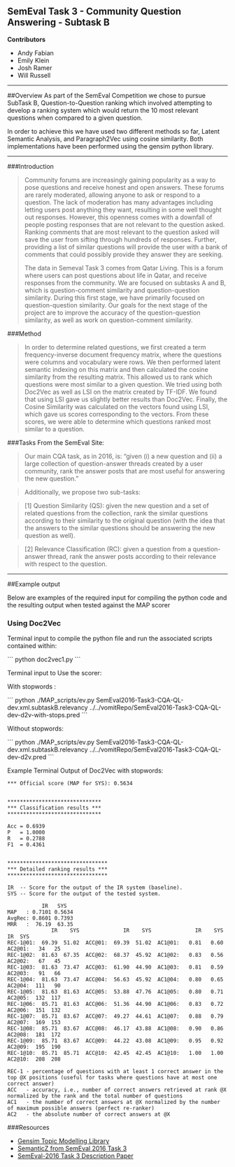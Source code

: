 ## SemEval Task 3 - Community Question Answering - Subtask B
**Contributors**
* Andy Fabian
* Emily Klein
* Josh Ramer
* Will Russell

***

##Overview
As part of the SemEval Competition we chose to pursue SubTask B, Question-to-Question ranking which involved attempting to develop a ranking system which would return the 10 most relevant questions when compared to a given question. 

In order to achieve this we have used two different methods so far, Latent Semantic Analysis, and Paragraph2Vec using cosine similarity. Both implementations have been performed using the gensim python library.
***

###Introduction
> Community forums are increasingly gaining popularity as a way to pose questions and receive
> honest and open answers.  These forums are rarely moderated, allowing anyone to ask or respond to a question.
> The lack of moderation has many advantages including letting users post anything they want, resulting in
> some well thought out responses.  However, this openness comes with a downfall of people posting
> responses that are not relevant to the question asked.  Ranking comments that are most relevant to the question
> asked will save the user from sifting through hundreds of responses.  Further, providing a list of similar
> questions will provide the user with a bank of comments that could possibly provide they answer they are
> seeking.
>
>	The data in Semeval Task 3 comes from Qatar Living.  This is a forum where users can post questions about
> life in Qatar, and receive responses from the community.  We are focused on subtasks A and B, which is
> question-comment similarity and question-question similarity.  During this first stage, we have primarily
> focused on question-question similarity.  Our goals for the next stage of the project are to improve the
> accuracy of the question-question similarity, as well as work on question-comment similarity.

###Method
>	In order to determine related questions, we first created a term frequency-inverse document
> frequency matrix, where the questions were columns and vocabulary were rows.  We then
> performed latent semantic indexing on this matrix and then calculated the cosine similarity
> from the resulting matrix.  This allowed us to rank which questions were most similar to a given question.
> We tried using both Doc2Vec as well as LSI on the matrix created by TF-IDF.  We found that using LSI
> gave us slightly better results than Doc2Vec.  Finally, the Cosine Similarity was calculated on the vectors
> found using LSI, which gave us scores corresponding to the vectors.  From these scores, we were able to
> determine which questions ranked most similar to a question.


###Tasks
From the SemEval Site:
> Our main CQA task, as in 2016, is:
> “given (i) a new question and (ii) a large collection of question-answer threads created by a user community, rank the 
> answer posts that are most useful for answering the new question.”

> Additionally, we propose two sub-tasks:

> [1] Question Similarity (QS): given the new question and a set of related questions from the collection, rank the similar 
> questions according to their similarity to the original question (with the idea that the answers to the similar
> questions should be answering the new question as well).

> [2] Relevance Classification (RC): given a question from a question-answer thread, rank the answer posts according to 
> their relevance with respect to the question.

***

##Example output
<p>Below are examples of the required input for compiling the python code and the resulting output when tested against the MAP scorer</p>

<h3>Using Doc2Vec</h3>
<p>Terminal input to compile the python file and run the associated scripts contained within: </p>
```
	python doc2vec1.py
```
<p>Terminal input to Use the scorer:</p>
<p>With stopwords : </p>
```
	python ./MAP_scripts/ev.py SemEval2016-Task3-CQA-QL-dev.xml.subtaskB.relevancy ../../vomitRepo/SemEval2016-Task3-CQA-QL-dev-d2v-with-stops.pred
```
<p>Without stopwords: </p>
```
	python ./MAP_scripts/ev.py SemEval2016-Task3-CQA-QL-dev.xml.subtaskB.relevancy ../../vomitRepo/SemEval2016-Task3-CQA-QL-dev-d2v.pred
```
<p>Example Terminal Output of Doc2Vec with stopwords: </p>

```
*** Official score (MAP for SYS): 0.5634


******************************
*** Classification results ***
******************************

Acc = 0.6939
P   = 1.0000
R   = 0.2788
F1  = 0.4361


********************************
*** Detailed ranking results ***
********************************

IR  -- Score for the output of the IR system (baseline).
SYS -- Score for the output of the tested system.

           IR   SYS
MAP   : 0.7101 0.5634
AvgRec: 0.8601 0.7393
MRR   :  76.19  63.35
              IR    SYS              IR    SYS              IR    SYS            IR  SYS
REC-1@01:  69.39  51.02  ACC@01:  69.39  51.02  AC1@01:   0.81   0.60  AC2@01:   34   25
REC-1@02:  81.63  67.35  ACC@02:  68.37  45.92  AC1@02:   0.83   0.56  AC2@02:   67   45
REC-1@03:  81.63  73.47  ACC@03:  61.90  44.90  AC1@03:   0.81   0.59  AC2@03:   91   66
REC-1@04:  81.63  73.47  ACC@04:  56.63  45.92  AC1@04:   0.80   0.65  AC2@04:  111   90
REC-1@05:  81.63  81.63  ACC@05:  53.88  47.76  AC1@05:   0.80   0.71  AC2@05:  132  117
REC-1@06:  85.71  81.63  ACC@06:  51.36  44.90  AC1@06:   0.83   0.72  AC2@06:  151  132
REC-1@07:  85.71  83.67  ACC@07:  49.27  44.61  AC1@07:   0.88   0.79  AC2@07:  169  153
REC-1@08:  85.71  83.67  ACC@08:  46.17  43.88  AC1@08:   0.90   0.86  AC2@08:  181  172
REC-1@09:  85.71  83.67  ACC@09:  44.22  43.08  AC1@09:   0.95   0.92  AC2@09:  195  190
REC-1@10:  85.71  85.71  ACC@10:  42.45  42.45  AC1@10:   1.00   1.00  AC2@10:  208  208

REC-1 - percentage of questions with at least 1 correct answer in the top @X positions (useful for tasks where questions have at most one correct answer)
ACC   - accuracy, i.e., number of correct answers retrieved at rank @X normalized by the rank and the total number of questions
AC1   - the number of correct answers at @X normalized by the number of maximum possible answers (perfect re-ranker)
AC2   - the absolute number of correct answers at @X

```

###Resources
* [Gensim Topic Modelling Library](https://radimrehurek.com/gensim/)
* [SemanticZ from SemEval 2016 Task 3](http://www.aclweb.org/anthology/S/S16/S16-1136.pdf)
* [SemEval-2016 Task 3 Description Paper](http://alt.qcri.org/semeval2016/task3/data/uploads/semeval2016-task3-report.pdf)